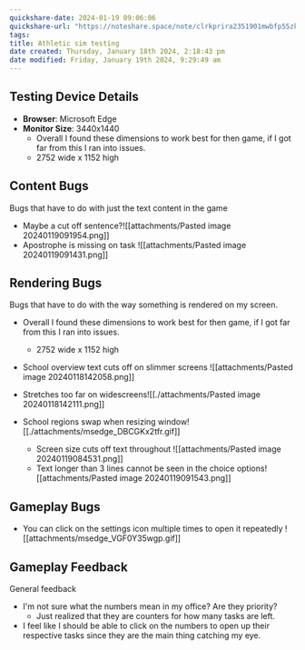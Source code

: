 ```yaml
---
quickshare-date: 2024-01-19 09:06:06
quickshare-url: "https://noteshare.space/note/clrkprira2351901mwbfp55zkp#M0YQ7di4funLwNcPZ+FM4rFrQVyLrIfiCD1Y0UyRMIM"
tags: 
title: Athletic sim testing
date created: Thursday, January 18th 2024, 2:18:43 pm
date modified: Friday, January 19th 2024, 9:29:49 am
---
```

## Testing Device Details

- **Browser**: Microsoft Edge
- **Monitor Size**: 3440x1440
	- Overall I found these dimensions to work best for then game, if I got far from this I ran into issues.
	- 2752 wide x 1152 high

## Content Bugs
Bugs that have to do with just the text content in the game

- Maybe a cut off sentence?![[attachments/Pasted image 20240119091954.png]]
- Apostrophe is missing on task ![[attachments/Pasted image 20240119091431.png]]
## Rendering Bugs
Bugs that have to do with the way something is rendered on my screen.

- Overall I found these dimensions to work best for then game, if I got far from this I ran into issues.
	- 2752 wide x 1152 high

- School overview text cuts off on slimmer screens ![[attachments/Pasted image 20240118142058.png]]
- Stretches too far on widescreens![[./attachments/Pasted image 20240118142111.png]]
- School regions swap when resizing window![[./attachments/msedge_DBCGKx2tfr.gif]]
  - Screen size cuts off text throughout ![[attachments/Pasted image 20240119084531.png]]
  - Text longer than 3 lines cannot be seen in the choice options![[attachments/Pasted image 20240119091543.png]]

## Gameplay Bugs

- You can click on the settings icon multiple times to open it repeatedly ![[attachments/msedge_VGF0Y35wgp.gif]]
## Gameplay Feedback
General feedback


- I'm not sure what the numbers mean in my office? Are they priority?
	- Just realized that they are counters for how many tasks are left. 
- I feel like I should be able to click on the numbers to open up their respective tasks since they are the main thing catching my eye.